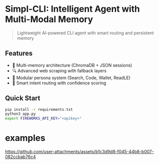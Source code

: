 # Simpl-CLI: Intelligent Agent with Multi-Modal Memory

> Lightweight AI-powered CLI agent with smart routing and persistent memory

## Features
- 🧠 Multi-memory architecture (ChromaDB + JSON sessions)
- 🔍 Advanced web scraping with fallback layers
- 🤖 Modular persona system (Search, Code, Wallet, ReadLE)
- 🚀 Smart intent routing with confidence scoring

## Quick Start
```bash
pip install -r requirements.txt
python3 app.py
export FIREWORKS_API_KEY="<apikey>"
```
# examples
https://github.com/user-attachments/assets/b1c3d9d8-f045-44b8-b007-082ccbab76c4

